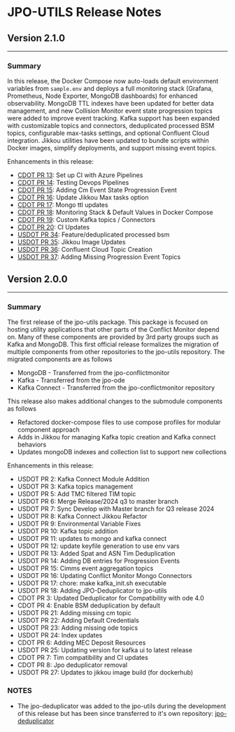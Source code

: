 # JPO-UTILS Release Notes

## Version 2.1.0
----------------------------------------
### **Summary**
In this release, the Docker Compose now auto-loads default environment variables from `sample.env` and deploys a full monitoring stack (Grafana, Prometheus, Node Exporter, MongoDB dashboards) 
for enhanced observability. MongoDB TTL indexes have been updated for better data management, and new Collision Monitor event state progression topics were added to improve event tracking. 
Kafka support has been expanded with customizable topics and connectors, deduplicated processed BSM topics, configurable max-tasks settings, and optional Confluent Cloud integration. 
Jikkou utilities have been updated to bundle scripts within Docker images, simplify deployments, and support missing event topics.

Enhancements in this release:
- [CDOT PR 13](https://github.com/CDOT-CV/jpo-utils/pull/13): Set up CI with Azure Pipelines
- [CDOT PR 14](https://github.com/CDOT-CV/jpo-utils/pull/14): Testing Devops Pipelines
- [CDOT PR 15](https://github.com/CDOT-CV/jpo-utils/pull/15): Adding Cm Event State Progression Event
- [CDOT PR 16](https://github.com/CDOT-CV/jpo-utils/pull/16): Update Jikkou Max tasks option
- [CDOT PR 17](https://github.com/CDOT-CV/jpo-utils/pull/17): Mongo ttl updates
- [CDOT PR 18](https://github.com/CDOT-CV/jpo-utils/pull/18): Monitoring Stack & Default Values in Docker Compose
- [CDOT PR 19](https://github.com/CDOT-CV/jpo-utils/pull/19): Custom Kafka topics / Connectors
- [CDOT PR 20](https://github.com/CDOT-CV/jpo-utils/pull/20): CI Updates
- [USDOT PR 34](https://github.com/usdot-jpo-ode/jpo-utils/pull/34): Feature/deduplicated processed bsm
- [USDOT PR 35](https://github.com/usdot-jpo-ode/jpo-utils/pull/35): Jikkou Image Updates
- [USDOT PR 36](https://github.com/usdot-jpo-ode/jpo-utils/pull/36): Confluent Cloud Topic Creation
- [USDOT PR 37](https://github.com/usdot-jpo-ode/jpo-utils/pull/37): Adding Missing Progression Event Topics


## Version 2.0.0
----------------------------------------
### **Summary**
The first release of the jpo-utils package. This package is focused on hosting utility applications that other parts of the Conflict Monitor depend on. Many of these components are provided by 3rd party groups such as Kafka and MongoDB. This first official release formalizes the migration of multiple components from other repositories to the jpo-utils repository. The migrated components are as follows
- MongoDB - Transferred from the jpo-conflictmonitor
- Kafka - Transferred from the jpo-ode
- Kafka Connect - Transferred from the jpo-conflictmonitor repository

This release also makes additional changes to the submodule components as follows
- Refactored docker-compose files to use compose profiles for modular component approach
- Adds in Jikkou for managing Kafka topic creation and Kafka connect behaviors
- Updates mongoDB indexes and collection list to support new collections

Enhancements in this release:
- USDOT PR 2: Kafka Connect Module Addition
- USDOT PR 3: Kafka topics management
- USDOT PR 5: Add TMC filtered TIM topic
- USDOT PR 6: Merge Release/2024 q3 to master branch
- USDOT PR 7: Sync Develop with Master branch for Q3 release 2024
- USDOT PR 8: Kafka Connect Jikkou Refactor
- USDOT PR 9: Environmental Variable Fixes
- USDOT PR 10: Kafka topic addition
- USDOT PR 11: updates to mongo and kafka connect
- USDOT PR 12: update keyfile generation to use env vars
- USDOT PR 13: Added Spat and ASN Tim Deduplication
- USDOT PR 14: Adding DB entries for Progression Events
- USDOT PR 15: Cimms event aggregation topics
- USDOT PR 16: Updating Conflict Monitor Mongo Connectors
- USDOT PR 17: chore: make kafka_init.sh executable
- USDOT PR 18: Adding JPO-Deduplicator to jpo-utils
- CDOT PR 3: Updated Deduplicator for Compatibility with ode 4.0
- CDOT PR 4: Enable BSM deduplication by default
- USDOT PR 21: Adding missing cm topic
- USDOT PR 22: Adding Default Credentials
- USDOT PR 23: Adding missing ode topics
- USDOT PR 24: Index updates
- CDOT PR 6: Adding MEC Deposit Resources
- USDOT PR 25: Updating version for kafka ui to latest release
- CDOT PR 7: Tim compatibility and CI updates
- CDOT PR 8: Jpo deduplicator removal
- USDOT PR 27: Updates to jikkou image build (for dockerhub)


### **NOTES**
- The jpo-deduplicator was added to the jpo-utils during the development of this release but has been since transferred to it's own repository: [jpo-deduplicator](https://github.com/usdot-jpo-ode/jpo-deduplicator)
